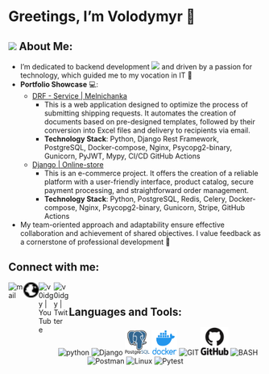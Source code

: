 # Greetings, I’m Volodymyr 👋


## <img src="https://raw.githubusercontent.com/TheDudeThatCode/TheDudeThatCode/master/Assets/Developer.gif" width="50" /> About Me:

- I’m dedicated to backend development <img src="https://media.giphy.com/media/WUlplcMpOCEmTGBtBW/giphy.gif" width="30"> and driven by a passion for technology, which guided me to my vocation in IT 🌱
- **Portfolio Showcase** 💻:
  - [DRF - Service | Melnichanka](https://github.com/devlymar/Melnichanka)
    - This is a web application designed to optimize the process of submitting shipping requests. It automates the creation of documents based on pre-designed templates, followed by their conversion into Excel files and delivery to recipients via email.
    - **Technology Stack**: Python, Django Rest Framework, PostgreSQL, Docker-compose, Nginx, Psycopg2-binary, Gunicorn, PyJWT, Mypy, CI/CD GitHub Actions
  - [Django | Online-store](https://github.com/devlymar/django-store-server)
    - This is an e-commerce project. It offers the creation of a reliable platform with a user-friendly interface, product catalog, secure payment processing, and straightforward order management.
    - **Technology Stack**: Python, PostgreSQL, Redis, Celery, Docker-compose, Nginx, Psycopg2-binary, Gunicorn, Stripe, GitHub Actions
- My team-oriented approach and adaptability ensure effective collaboration and achievement of shared objectives. I value feedback as a cornerstone of professional development 💼

## Connect with me:

[<img align="left" alt="mail" width="30px" src="https://cdn.jsdelivr.net/npm/simple-icons@3.13.0/icons/gmail.svg" />][mail]
[<img align="left" alt="site" width="30px" src="https://raw.githubusercontent.com/iconic/open-iconic/master/svg/globe.svg" />][website]
[<img align="left" alt="v0idgy | YouTube" width="30px" src="https://cdn.jsdelivr.net/npm/simple-icons@v3/icons/telegram.svg" />][telegram]
[<img align="left" alt="v0idgy | Twitter" width="30px" src="https://cdn.jsdelivr.net/npm/simple-icons@v3/icons/linkedin.svg" />][linkedin]

<br>

## Languages and Tools:

<p align="center">
      <img src="https://www.svgrepo.com/show/374016/python.svg" alt="python" width="55" height="55"/>
      <img src="https://www.vectorlogo.zone/logos/djangoproject/djangoproject-icon.svg" alt="Django" width="50" height="50"/>
      <img src="https://raw.githubusercontent.com/cncf/landscape/ab0064c4b676155a2a67a6b2cdedd25bb96e02ce/hosted_logos/postgre-sql.svg" alt="PostgreSQL" width="50" height="50"/>
      <img src="https://raw.githubusercontent.com/cncf/landscape/ab0064c4b676155a2a67a6b2cdedd25bb96e02ce/hosted_logos/docker-member.svg" alt="Docker" width="50" height="50"/>
      <img src="https://www.vectorlogo.zone/logos/git-scm/git-scm-icon.svg" alt="GIT" width="55" height="55"/> 
      <img src="https://raw.githubusercontent.com/devicons/devicon/6910f0503efdd315c8f9b858234310c06e04d9c0/icons/github/github-original-wordmark.svg" alt="GIT" width="55" height="55"/>
      <img src="https://www.vectorlogo.zone/logos/gnu_bash/gnu_bash-icon.svg" alt="BASH" width="50" height="50"/>
      <img src="https://www.vectorlogo.zone/logos/getpostman/getpostman-icon.svg" alt="Postman" width="50" height="50"/>
      <img src="https://www.vectorlogo.zone/logos/linux/linux-icon.svg" alt="Linux" width="50" height="50"/>
    <img src="https://upload.wikimedia.org/wikipedia/commons/b/ba/Pytest_logo.svg" alt="Pytest" width="50" height="50"/>
</p>

[mail]: mailto:dev.lymar@gmail.com
[website]: https://github.com/devlymar
[telegram]: https://#
[linkedin]: https://#
